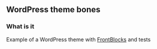 ## WordPress theme bones

### What is it
Example of a WordPress theme with [FrontBlocks](https://github.com/light-source/front-blocks) and tests